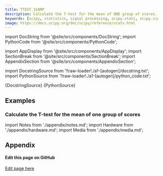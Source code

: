 ```yaml
---
title: TTEST_1SAMP
description: Calculate the T-test for the mean of ONE group of scores. This is a test for the null hypothesis that the expected value (mean) of a sample of independent observations `a` is equal to the given population mean, `popmean`.
keywords: [scipy, statistics, signal processing, scipy.stats, scipy.signal, scipy.stats.ttest_1samp]
image: https://docs.scipy.org/doc/scipy/reference/stats.html
---
```


[//]: # (Custom component imports)

import DocString from '@site/src/components/DocString';
import PythonCode from '@site/src/components/PythonCode';

import AppDisplay from '@site/src/components/AppDisplay';
import SectionBreak from '@site/src/components/SectionBreak';
import AppendixSection from '@site/src/components/AppendixSection';

[//]: # (Docstring)

import DocstringSource from '!!raw-loader!./a1-[autogen]/docstring.txt';
import PythonSource from '!!raw-loader!./a1-[autogen]/python_code.txt';


<DocString>{DocstringSource}</DocString>
<PythonCode GLink='SCIPY/stats/TTEST_1SAMP/TTEST_1SAMP.py'>{PythonSource}</PythonCode>


<SectionBreak />

    

[//]: # (Examples)

## Examples

### Calculate the T-test for the mean of one group of scores

<AppDisplay 
  GLink='SCIPY/stats/TTEST_1SAMP'
  nodeLabel='TTEST_1SAMP'>
</AppDisplay>

<SectionBreak />

    

[//]: # (Appendix)

import Notes from './appendix/notes.md';
import Hardware from './appendix/hardware.md';
import Media from './appendix/media.md';

## Appendix

<AppendixSection index={0} folderPath='nodes/SCIPY/stats/TTEST_1SAMP/appendix/'><Notes /></AppendixSection>
<AppendixSection index={1} folderPath='nodes/SCIPY/stats/TTEST_1SAMP/appendix/'><Hardware /></AppendixSection>
<AppendixSection index={2} folderPath='nodes/SCIPY/stats/TTEST_1SAMP/appendix/'><Media /></AppendixSection>

<SectionBreak />

[//]: # (Edit page on GitHub)

#### Edit this page on GitHub

[Edit page here](https://github.com/flojoy-ai/docs/tree/main/docs/nodes/SCIPY/STATS/TTEST_1SAMP)
